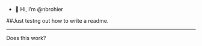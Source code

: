 - 👋 Hi, I’m @nbrohier

##Just testng out how to write a readme.

___________________________________________

Does this work?

